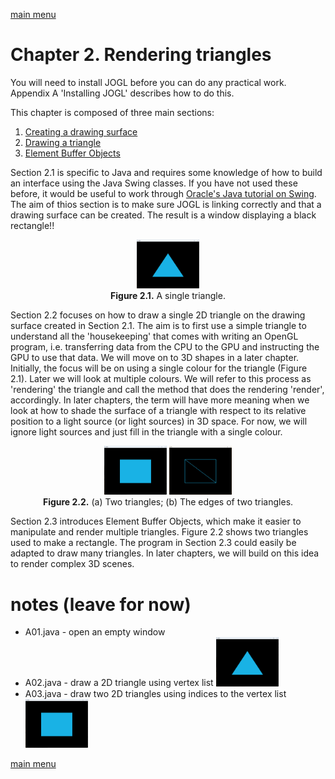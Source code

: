 [main menu](../README.md)

# Chapter 2. Rendering triangles

You will need to install JOGL before you can do any practical work. Appendix A 'Installing JOGL' describes how to do this.

This chapter is composed of three main sections:

1. [Creating a drawing surface](ch2_1.md)
2. [Drawing a triangle](ch2_2.md)
3. [Element Buffer Objects](ch2_3.md)

Section 2.1 is specific to Java and requires some knowledge of how to build an interface using the Java Swing classes. If you have not used these before, it would be useful to work through [Oracle's Java tutorial on Swing](https://docs.oracle.com/javase/tutorial/uiswing/index.html). The aim of thios section is to make sure JOGL is linking correctly and that a drawing surface can be created. The result is a window displaying a black rectangle!!

<p align="center">
  <img src="img_ch2/A02_output.png" alt="output from A02" width="100"><br>
  <strong>Figure 2.1.</strong> A single triangle.
</p>

<p></p>

[This is a comment that will be hidden.]: # 

Section 2.2 focuses on how to draw a single 2D triangle on the drawing surface created in Section 2.1. The aim is to first use a simple triangle to understand all the 'housekeeping' that comes with writing an OpenGL program, i.e. transferring data from the CPU to the GPU and instructing the GPU to use that data. We will move on to 3D shapes in a later chapter. Initially, the focus will be on using a single colour for the triangle (Figure 2.1). Later we will look at multiple colours. We will refer to this process as 'rendering' the triangle and call the method that does the rendering 'render', accordingly. In later chapters, the term will have more meaning when we look at how to shade the surface of a triangle with respect to its relative position to a light source (or light sources) in 3D space. For now, we will ignore light sources and just fill in the triangle with a single colour.

<p align="center">
  <img src="img_ch2/A03_output.png" alt="output from A03" width="100">&nbsp;<img src="img_ch2/A03_wireframe.jpg" alt="output from A03" width="100"><br>
  <strong>Figure 2.2.</strong> (a) Two triangles; (b) The edges of two triangles.
</p>

<p></p>

Section 2.3 introduces Element Buffer Objects, which make it easier to manipulate and render multiple triangles. Figure 2.2 shows two triangles used to make a rectangle. The program in Section 2.3 could easily be adapted to draw many triangles. In later chapters, we will build on this idea to render complex 3D scenes.

# notes (leave for now)

- A01.java - open an empty window
- A02.java - draw a 2D triangle using vertex list <img src="/ch2/img/A02_output.png" alt="output from A02" width="100">
- A03.java - draw two 2D triangles using indices to the vertex list <img src="/ch2/img/A03_output.png" alt="output from A03" width="100">

[main menu](../README.md)
